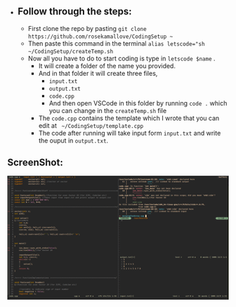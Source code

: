 - ## Follow through the steps:
    - First clone the repo by pasting ``` git clone https://github.com/rosekamallove/CodingSetup ~ ```
    - Then paste this command in the terminal ``` alias letscode="sh ~/CodingSetup/createTemp.sh ```
    - Now all you have to do to start coding is type in ``` letscode $name ``` .
        - It will create a folder of the name you provided.
        - And in that folder it will create three files, 
            - ``` input.txt ``` 
            - ``` output.txt ``` 
            - ```code.cpp```
            - And then open VSCode in this folder by running ``` code . ``` which you can change in the ```createTemp.sh``` file
        - The ```code.cpp``` contains the template which I wrote that you can edit at ``` ~/CodingSetup/template.cpp```
        - The code after running will take input form ```input.txt``` and write the ouput in ```output.txt```.


## ScreenShot:

![Screenshot](screen.png)